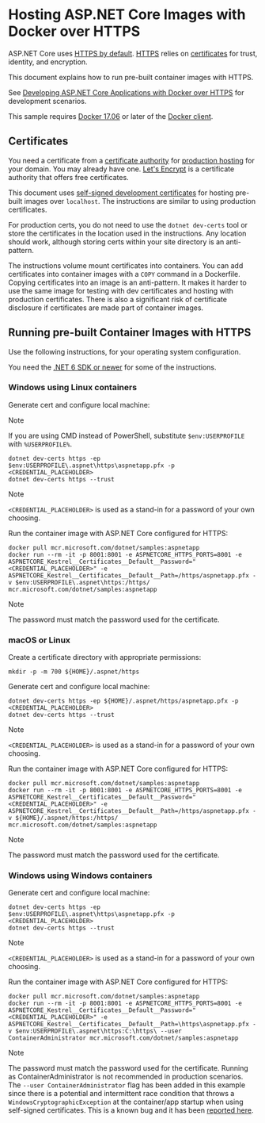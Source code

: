 # Hosting ASP.NET Core Images with Docker over HTTPS

ASP.NET Core uses [HTTPS by default](https://docs.microsoft.com/aspnet/core/security/enforcing-ssl). [HTTPS](https://en.wikipedia.org/wiki/HTTPS) relies on [certificates](https://en.wikipedia.org/wiki/Public_key_certificate) for trust, identity, and encryption.

This document explains how to run pre-built container images with HTTPS.

See [Developing ASP.NET Core Applications with Docker over HTTPS](run-aspnetcore-https-development.md) for development scenarios.

This sample requires [Docker 17.06](https://docs.docker.com/release-notes/docker-ce) or later of the [Docker client](https://www.docker.com/products/docker).

## Certificates

You need a certificate from a [certificate authority](https://en.wikipedia.org/wiki/Certificate_authority) for [production hosting](https://blogs.msdn.microsoft.com/webdev/2017/11/29/configuring-https-in-asp-net-core-across-different-platforms/) for your domain. You may already have one. [Let's Encrypt](https://letsencrypt.org/) is a certificate authority that offers free certificates.

This document uses [self-signed development certificates](https://en.wikipedia.org/wiki/Self-signed_certificate) for hosting pre-built images over `localhost`. The instructions are similar to using production certificates.

For production certs, you do not need to use the `dotnet dev-certs` tool or store the certificates in the location used in the instructions. Any location should work, although storing certs within your site directory is an anti-pattern.

The instructions volume mount certificates into containers. You can add certificates into container images with a `COPY` command in a Dockerfile. Copying certificates into an image is an anti-pattern. It makes it harder to use the same image for testing with dev certificates and hosting with production certificates. There is also a  significant risk of certificate disclosure if certificates are made part of container images.

## Running pre-built Container Images with HTTPS

Use the following instructions, for your operating system configuration.

You need the [.NET 6 SDK or newer](https://dotnet.microsoft.com/download) for some of the instructions.

### Windows using Linux containers

Generate cert and configure local machine:

> [!NOTE]
> If you are using CMD instead of PowerShell, substitute `$env:USERPROFILE` with `%USERPROFILE%`.

```console
dotnet dev-certs https -ep $env:USERPROFILE\.aspnet\https\aspnetapp.pfx -p <CREDENTIAL_PLACEHOLDER>
dotnet dev-certs https --trust
```

> [!NOTE]
> `<CREDENTIAL_PLACEHOLDER>` is used as a stand-in for a password of your own choosing.

Run the container image with ASP.NET Core configured for HTTPS:

```console
docker pull mcr.microsoft.com/dotnet/samples:aspnetapp
docker run --rm -it -p 8001:8001 -e ASPNETCORE_HTTPS_PORTS=8001 -e ASPNETCORE_Kestrel__Certificates__Default__Password="<CREDENTIAL_PLACEHOLDER>" -e ASPNETCORE_Kestrel__Certificates__Default__Path=/https/aspnetapp.pfx -v $env:USERPROFILE\.aspnet\https:/https/ mcr.microsoft.com/dotnet/samples:aspnetapp
```

> [!NOTE]
> The password must match the password used for the certificate.

### macOS or Linux

Create a certificate directory with appropriate permissions:

```console
mkdir -p -m 700 ${HOME}/.aspnet/https
```

Generate cert and configure local machine:

```console
dotnet dev-certs https -ep ${HOME}/.aspnet/https/aspnetapp.pfx -p <CREDENTIAL_PLACEHOLDER>
dotnet dev-certs https --trust
```

> [!NOTE]
> `<CREDENTIAL_PLACEHOLDER>` is used as a stand-in for a password of your own choosing.

Run the container image with ASP.NET Core configured for HTTPS:

```console
docker pull mcr.microsoft.com/dotnet/samples:aspnetapp
docker run --rm -it -p 8001:8001 -e ASPNETCORE_HTTPS_PORTS=8001 -e ASPNETCORE_Kestrel__Certificates__Default__Password="<CREDENTIAL_PLACEHOLDER>" -e ASPNETCORE_Kestrel__Certificates__Default__Path=/https/aspnetapp.pfx -v ${HOME}/.aspnet/https:/https/ mcr.microsoft.com/dotnet/samples:aspnetapp
```

> [!NOTE]
> The password must match the password used for the certificate.

### Windows using Windows containers

Generate cert and configure local machine:

```console
dotnet dev-certs https -ep $env:USERPROFILE\.aspnet\https\aspnetapp.pfx -p <CREDENTIAL_PLACEHOLDER>
dotnet dev-certs https --trust
```

> [!NOTE]
> `<CREDENTIAL_PLACEHOLDER>` is used as a stand-in for a password of your own choosing.

Run the container image with ASP.NET Core configured for HTTPS:

```console
docker pull mcr.microsoft.com/dotnet/samples:aspnetapp
docker run --rm -it -p 8001:8001 -e ASPNETCORE_HTTPS_PORTS=8001 -e ASPNETCORE_Kestrel__Certificates__Default__Password="<CREDENTIAL_PLACEHOLDER>" -e ASPNETCORE_Kestrel__Certificates__Default__Path=\https\aspnetapp.pfx -v $env:USERPROFILE\.aspnet\https:C:\https\ --user ContainerAdministrator mcr.microsoft.com/dotnet/samples:aspnetapp
```

> [!NOTE]
> The password must match the password used for the certificate. Running as ContainerAdministrator is not recommended in production scenarios. The `--user ContainerAdministrator` flag has been added in this example since there is a potential and intermittent race condition that throws a `WindowsCryptographicException` at the container/app startup when using self-signed certificates. This is a known bug and it has been [reported here](https://github.com/dotnet/runtime/issues/70386).
